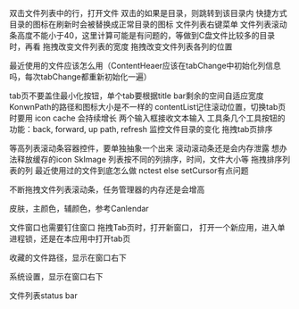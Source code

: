 双击文件列表中的行，打开文件
双击的如果是目录，则跳转到该目录内
快捷方式目录的图标在刷新时会被替换成正常目录的图标
文件列表右键菜单
文件列表滚动条高度不能小于40，这里计算可能是有问题的，等做到C盘文件比较多的目录时，再看
拖拽改变文件列表的宽度
拖拽改变文件列表各列的位置

最近使用的文件应该怎么用（ContentHeaer应该在tabChange中初始化列信息吗，每次tabChange都重新初始化一遍）

tab页不要盖住最小化按钮，单个tab要根据title bar剩余的空间自适应宽度
KonwnPath的路径和图标大小是不一样的
contentList记住滚动位置，切换tab页时要用
icon cache 会持续增长
两个输入框接收文本输入
工具条几个工具按钮的功能：back, forward, up path, refresh
监控文件目录的变化
拖拽tab页排序

等高列表滚动条容器控件，要单独抽象一个出来
滚动滚动条还是会内存泄露
想办法释放缓存的icon SkImage
列表按不同的列排序，时间，文件大小等
拖拽排序列表的列
最近使用过的文件到底怎么做
nctest else setCursor有点问题

不断拖拽文件列表滚动条，任务管理器的内存还是会增高


皮肤，主颜色，辅颜色，参考Canlendar

文件窗口也需要钉住窗口
拖拽Tab页时，打开新窗口，
打开一个新应用，进入单进程锁，还是在本应用中打开tab页

收藏的文件路径，显示在窗口右下

系统设置，显示在窗口右下

文件列表status bar